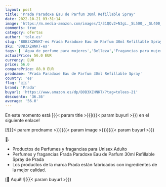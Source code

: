 ```yaml
---
layout: post
title: 'Prada Paradoxe Eau de Parfum 30ml Refillable Spray'
date: 2022-10-21 03:31:14
image: 'https://m.media-amazon.com/images/I/31QQv2+N3gL._SL500_._SL400_.jpg'
comments: true
category: ofertas
author: 'tole.es'
slug: 'B0B3XZHNKT-es Prada Paradoxe Eau de Parfum 30ml Refillable Spray'
sku: 'B0B3XZHNKT-es'
tags: [ 'Agua de perfume para mujeres','Belleza','Fragancias para mujeres','Perfumes y fragancias','de','eau','parfum','prada','🇪🇸', ]
actualPrice: 56.0 EUR
currency: EUR
price: 56.0
comparePrice: 88.0 EUR
prodname: 'Prada Paradoxe Eau de Parfum 30ml Refillable Spray'
country: 'es'
flag: '🇪🇸'
brand: 'Prada'
buyurl: 'https://www.amazon.es/dp/B0B3XZHNKT/?tag=tolees-21'
descuento: '36.36'
average: '56.0'
---
```


En este momento está [{{< param title >}}]({{< param buyurl >}}) en el siguiente enlace!

[![{{< param prodname >}}]({{< param image >}})]({{< param buyurl >}})

🔎:

- Productos de Perfumes y fragancias para Unisex Adulto
- Perfumes y fragancias Prada Paradoxe Eau de Parfum 30ml Refillable Spray de Prada
- Los productos de la marca Prada están fabricados con ingredientes de la mejor calidad.

[🛒 Aquí!!!]({{< param buyurl >}})

